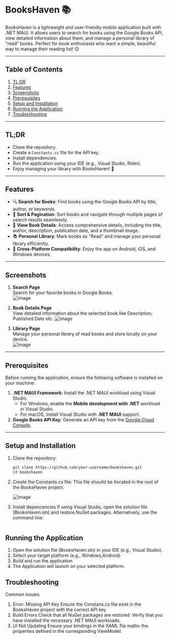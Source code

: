 # BooksHaven 📚

BooksHaven is a lightweight and user-friendly mobile application built with .NET MAUI. It allows users 
to search for books using the Google Books API, view detailed information about them, and manage a personal library of "read" books.
Perfect for book enthusiasts who want a simple, beautiful way to manage their reading list! 😊

---

## Table of Contents
1. [TL;DR](#tldr)
2. [Features](#features)
3. [Screenshots](#screenshots)
4. [Prerequisites](#prerequisites)
5. [Setup and Installation](#setup-and-installation)
6. [Running the Application](#running-the-application)
7. [Troubleshooting](#troubleshooting)

---

## TL;DR

- Clone the repository.
- Create a `Constants.cs` file for the API key.
- Install dependencies.
- Run the application using your IDE (e.g., Visual Studio, Rider).
- Enjoy managing your library with BooksHaven! 🎉

---

## Features

- 🔍 **Search for Books**: Find books using the Google Books API by title, author, or keywords.  
- 🔄 **Sort & Pagination**: Sort books and navigate through multiple pages of search results seamlessly.  
- 📖 **View Book Details**: Access comprehensive details, including the title, author, description, publication date, and a thumbnail image.  
- 📚 **Personal Library**: Mark books as "Read" and manage your personal library efficiently.  
- 🚀 **Cross-Platform Compatibility**: Enjoy the app on Android, iOS, and Windows devices.  


---

## Screenshots

1. **Search Page**  
 Search for your favorite books in Google Books.  
   ![image](https://github.com/user-attachments/assets/081b1e82-6996-4175-a016-2a1e34769ba2)



2. **Book Details Page**  
   View detailed information about the selected book like Description, Published Date etc.
   ![image](https://github.com/user-attachments/assets/a5b14c60-07a4-410b-aa28-b87b12d6e143)


3. **Library Page**  
   Manage your personal library of read books and store locally on your device.  
   ![image](https://github.com/user-attachments/assets/ce70ddc9-5376-40b7-8b16-6135cf6cec3d)


---

## Prerequisites

Before running the application, ensure the following software is installed on your machine:

1. **.NET MAUI Framework**: Install the .NET MAUI workload using Visual Studio.
   - For Windows, enable the **Mobile development with .NET** workload in Visual Studio.
   - For macOS, install Visual Studio with **.NET MAUI** support.
2. **Google Books API Key**: Generate an API key from the [Google Cloud Console](https://console.cloud.google.com/).

---

## Setup and Installation

1. Clone the repository:
   ```bash
   git clone https://github.com/your-username/bookshaven.git
   cd bookshaven
2. Create the Constants.cs file:
   This file shoulld be llocated in the root of the BooksHaven project.
   
    ![image](https://github.com/user-attachments/assets/c717cbe7-672c-4473-965c-6e7e0fbe581e)
   
4. Install depencencies
   If using Visual Studio, open the solution file (BooksHaven.sln) and restore NuGet packages.
   Alternatively, use the command line:
    ```dotnet restore
   
## Running the Application

1. Open the solution file (BooksHaven.sln) in your IDE (e.g., Visual Studio).
2. Select your target platform (e.g., Windows,Android)
3. Build and run the application
4. The Application will launch on your selected platform.

## Troubleshooting

Common Issues:
1. Error: Missing API Key
   Ensure the Constans.cs file exist in the BooksHaven project with the correct API key
2. Build Errors
   Check that all NuGet packages are restored.
   Verify that you have installed the necessary .NET MAUI workloads.
3. UI Not Updating
   Ensure your bindings in the XAML file mathc the properties defined in the corresponding ViewModel.
   
